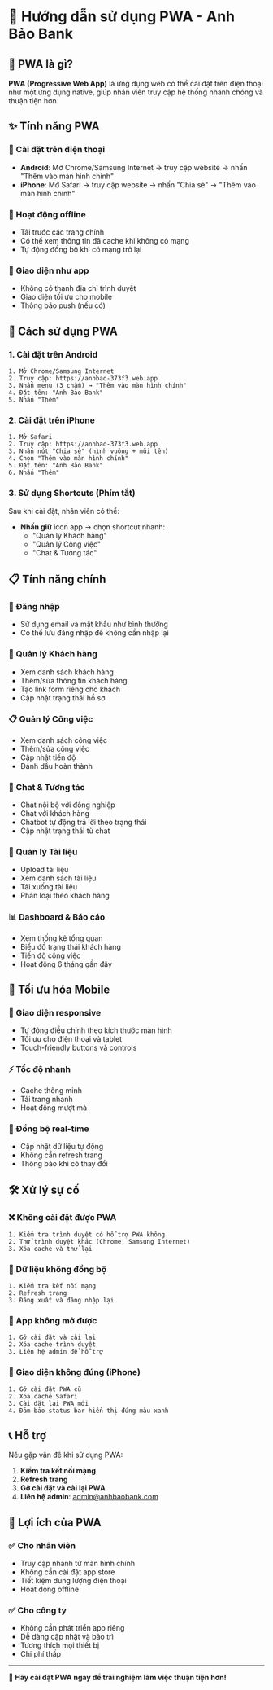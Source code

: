 # 📱 Hướng dẫn sử dụng PWA - Anh Bảo Bank

## 🎯 PWA là gì?

**PWA (Progressive Web App)** là ứng dụng web có thể cài đặt trên điện thoại như một ứng dụng native, giúp nhân viên truy cập hệ thống nhanh chóng và thuận tiện hơn.

## ✨ Tính năng PWA

### 📱 Cài đặt trên điện thoại
- **Android**: Mở Chrome/Samsung Internet → truy cập website → nhấn "Thêm vào màn hình chính"
- **iPhone**: Mở Safari → truy cập website → nhấn "Chia sẻ" → "Thêm vào màn hình chính"

### 🔄 Hoạt động offline
- Tải trước các trang chính
- Có thể xem thông tin đã cache khi không có mạng
- Tự động đồng bộ khi có mạng trở lại

### 📲 Giao diện như app
- Không có thanh địa chỉ trình duyệt
- Giao diện tối ưu cho mobile
- Thông báo push (nếu có)

## 🚀 Cách sử dụng PWA

### 1. Cài đặt trên Android
```
1. Mở Chrome/Samsung Internet
2. Truy cập: https://anhbao-373f3.web.app
3. Nhấn menu (3 chấm) → "Thêm vào màn hình chính"
4. Đặt tên: "Anh Bảo Bank"
5. Nhấn "Thêm"
```

### 2. Cài đặt trên iPhone
```
1. Mở Safari
2. Truy cập: https://anhbao-373f3.web.app
3. Nhấn nút "Chia sẻ" (hình vuông + mũi tên)
4. Chọn "Thêm vào màn hình chính"
5. Đặt tên: "Anh Bảo Bank"
6. Nhấn "Thêm"
```

### 3. Sử dụng Shortcuts (Phím tắt)
Sau khi cài đặt, nhân viên có thể:
- **Nhấn giữ** icon app → chọn shortcut nhanh:
  - "Quản lý Khách hàng"
  - "Quản lý Công việc" 
  - "Chat & Tương tác"

## 📋 Tính năng chính

### 🔐 Đăng nhập
- Sử dụng email và mật khẩu như bình thường
- Có thể lưu đăng nhập để không cần nhập lại

### 👥 Quản lý Khách hàng
- Xem danh sách khách hàng
- Thêm/sửa thông tin khách hàng
- Tạo link form riêng cho khách
- Cập nhật trạng thái hồ sơ

### 📋 Quản lý Công việc
- Xem danh sách công việc
- Thêm/sửa công việc
- Cập nhật tiến độ
- Đánh dấu hoàn thành

### 💬 Chat & Tương tác
- Chat nội bộ với đồng nghiệp
- Chat với khách hàng
- Chatbot tự động trả lời theo trạng thái
- Cập nhật trạng thái từ chat

### 📁 Quản lý Tài liệu
- Upload tài liệu
- Xem danh sách tài liệu
- Tải xuống tài liệu
- Phân loại theo khách hàng

### 📊 Dashboard & Báo cáo
- Xem thống kê tổng quan
- Biểu đồ trạng thái khách hàng
- Tiến độ công việc
- Hoạt động 6 tháng gần đây

## 🔧 Tối ưu hóa Mobile

### 📱 Giao diện responsive
- Tự động điều chỉnh theo kích thước màn hình
- Tối ưu cho điện thoại và tablet
- Touch-friendly buttons và controls

### ⚡ Tốc độ nhanh
- Cache thông minh
- Tải trang nhanh
- Hoạt động mượt mà

### 🔄 Đồng bộ real-time
- Cập nhật dữ liệu tự động
- Không cần refresh trang
- Thông báo khi có thay đổi

## 🛠️ Xử lý sự cố

### ❌ Không cài đặt được PWA
```
1. Kiểm tra trình duyệt có hỗ trợ PWA không
2. Thử trình duyệt khác (Chrome, Samsung Internet)
3. Xóa cache và thử lại
```

### 🔄 Dữ liệu không đồng bộ
```
1. Kiểm tra kết nối mạng
2. Refresh trang
3. Đăng xuất và đăng nhập lại
```

### 📱 App không mở được
```
1. Gỡ cài đặt và cài lại
2. Xóa cache trình duyệt
3. Liên hệ admin để hỗ trợ
```

### 🎨 Giao diện không đúng (iPhone)
```
1. Gỡ cài đặt PWA cũ
2. Xóa cache Safari
3. Cài đặt lại PWA mới
4. Đảm bảo status bar hiển thị đúng màu xanh
```

## 📞 Hỗ trợ

Nếu gặp vấn đề khi sử dụng PWA:
1. **Kiểm tra kết nối mạng**
2. **Refresh trang**
3. **Gỡ cài đặt và cài lại PWA**
4. **Liên hệ admin**: admin@anhbaobank.com

## 🎉 Lợi ích của PWA

### ✅ Cho nhân viên
- Truy cập nhanh từ màn hình chính
- Không cần cài đặt app store
- Tiết kiệm dung lượng điện thoại
- Hoạt động offline

### ✅ Cho công ty
- Không cần phát triển app riêng
- Dễ dàng cập nhật và bảo trì
- Tương thích mọi thiết bị
- Chi phí thấp

---

**📱 Hãy cài đặt PWA ngay để trải nghiệm làm việc thuận tiện hơn!** 